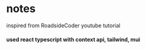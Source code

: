 # notes

inspired from RoadsideCoder youtube tutorial

#### used react typescript with context api, tailwind, mui

